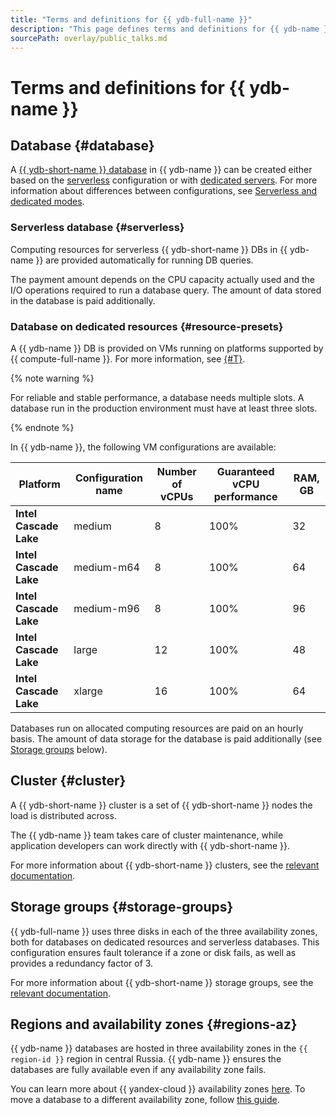 ```yaml
---
title: "Terms and definitions for {{ ydb-full-name }}"
description: "This page defines terms and definitions for {{ ydb-name }}."
sourcePath: overlay/public_talks.md
---
```


# Terms and definitions for {{ ydb-name }}

## Database {#database}

A [{{ ydb-short-name }} database](https://ydb.tech/en/docs/concepts/databases#database) in {{ ydb-name }} can be created either based on the [serverless](../operations/manage-databases.md#create-db-serverless) configuration or with [dedicated servers](../operations/manage-databases.md#create-db-dedicated). For more information about differences between configurations, see [Serverless and dedicated modes](serverless-and-dedicated.md).

### Serverless database {#serverless}

Computing resources for serverless {{ ydb-short-name }} DBs in {{ ydb-name }} are provided automatically for running DB queries.


The payment amount depends on the CPU capacity actually used and the I/O operations required to run a database query. The amount of data stored in the database is paid additionally.



### Database on dedicated resources {#resource-presets}

A {{ ydb-name }} DB is provided on VMs running on platforms supported by {{ compute-full-name }}. For more information, see [{#T}](../../compute/concepts/vm-platforms.md).

{% note warning %}

For reliable and stable performance, a database needs multiple slots. A database run in the production environment must have at least three slots.

{% endnote %}

In {{ ydb-name }}, the following VM configurations are available:


| Platform | Configuration name | Number of vCPUs | Guaranteed vCPU performance | RAM, GB |
| ----- | ----- | ----- | ----- | ----- |
| **Intel Cascade Lake** | medium | 8 | 100% | 32 |
| **Intel Cascade Lake** | medium-m64 | 8 | 100% | 64 |
| **Intel Cascade Lake** | medium-m96 | 8 | 100% | 96 |
| **Intel Cascade Lake** | large | 12 | 100% | 48 |
| **Intel Cascade Lake** | xlarge | 16 | 100% | 64 |




Databases run on allocated computing resources are paid on an hourly basis. The amount of data storage for the database is paid additionally (see [Storage groups](#storage-groups) below).



## Cluster {#cluster}

A {{ ydb-short-name }} cluster is a set of {{ ydb-short-name }} nodes the load is distributed across.

The {{ ydb-name }} team takes care of cluster maintenance, while application developers can work directly with {{ ydb-short-name }}.

For more information about {{ ydb-short-name }} clusters, see the [relevant documentation](https://ydb.tech/en/docs/concepts/databases#cluster).

## Storage groups {#storage-groups}

{{ ydb-full-name }} uses three disks in each of the three availability zones, both for databases on dedicated resources and serverless databases. This configuration ensures fault tolerance if a zone or disk fails, as well as provides a redundancy factor of 3.

For more information about {{ ydb-short-name }} storage groups, see the [relevant documentation](https://ydb.tech/en/docs/concepts/databases#storage-groups).

## Regions and availability zones {#regions-az}

{{ ydb-name }} databases are hosted in three availability zones in the `{{ region-id }}` region in central Russia. {{ ydb-name }} ensures the databases are fully available even if any availability zone fails.

You can learn more about {{ yandex-cloud }} availability zones [here](../../overview/concepts/geo-scope.md). To move a database to a different availability zone, follow [this guide](../operations/migration-to-an-availability-zone.md).
